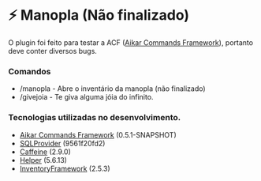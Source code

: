 # ⚡ Manopla (Não finalizado)
O plugin foi feito para testar a ACF ([Aikar Commands Framework](https://github.com/aikar/commands)), portanto deve conter diversos bugs. 

### Comandos
- /manopla - Abre o inventário da manopla (não finalizado)
- /givejoia - Te giva alguma jóia do infinito.

### Tecnologias utilizadas no desenvolvimento.
- [Aikar Commands Framework](https://github.com/aikar/commands) (0.5.1-SNAPSHOT)
- [SQLProvider](https://github.com/henrysaantos/sql-provider) (9561f20fd2)
- [Caffeine](https://github.com/ben-manes/caffeine) (2.9.0)
- [Helper](https://github.com/lucko/helper) (5.6.13)
- [InventoryFramework](https://github.com/DevNatan/inventory-framework) (2.5.3)
